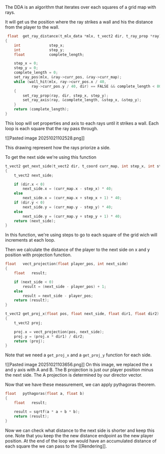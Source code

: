 The DDA is an algorithm that iterates over each squares of a grid map with rays.

It will get us the position where the ray strikes a wall and his the distance from the player to the wall.
 
```c
 float	get_ray_distance(t_mlx_data *mlx, t_vect2 dir, t_ray_prop *ray)
{
	int				step_x;
	int				step_y;
	float			complete_length;

	step_x = 0;
	step_y = 0;
	complete_length = 0;
	set_ray_pos(mlx, &ray->curr_pos, &ray->curr_map);
	while (wall_hit(mlx, ray->curr_pos.x / 40,
			ray->curr_pos.y / 40, dir) == FALSE && complete_length < 800)
	{
		set_ray_prop(ray, dir, step_x, step_y);
		set_ray_axis(ray, &complete_length, &step_x, &step_y);
	}
	return (complete_length);
}
```

This loop will set properties and axis to each rays until it strikes a wall.
Each loop is each square that the ray pass through.

![[Pasted image 20251021102528.png]]

This drawing represent how the rays priorize a side.

To get the next side we're using this function
```c
t_vect2	get_next_side(t_vect2 dir, t_coord curr_map, int step_x, int step_y)
{
	t_vect2	next_side;

	if (dir.x < 0)
		next_side.x = (curr_map.x - step_x) * 40;
	else
		next_side.x = (curr_map.x + step_x + 1) * 40;
	if (dir.y < 0)
		next_side.y = (curr_map.y - step_y) * 40;
	else
		next_side.y = (curr_map.y + step_y + 1) * 40;
	return (next_side);
}
```

In this function, we're using steps to go to each square of the grid wich will increments at each loop.

Then we calculate the distance of the player to the next side on x and y position
with projection function.

```c
float	vect_projection(float player_pos, int next_side)
{
	float	result;

	if (next_side < 0)
		result = (next_side - player_pos) + 1;
	else
		result = next_side - player_pos;
	return (result);
}

t_vect2	get_proj_x(float pos, float next_side, float dir1, float dir2)
{
	t_vect2	proj;

	proj.x = vect_projection(pos, next_side);
	proj.y = (proj.x * dir1) / dir2;
	return (proj);
}
```

Note that we need a `get_proj_x` and a `get_proj_y` function for each side.

![[Pasted image 20251021103656.png]]
On this image, we replaced the x and y axis with A and B.
The B projection is just our player position minus the next side.
The A projection is determined by our director vector.

Now that we have these measurement, we can apply pythagoras theorem.
```c
float	pythagoras(float a, float b)
{
	float	result;

	result = sqrtf(a * a + b * b);
	return (result);
}
```

Now we can check what distance to the next side is shorter and keep this one.
Note that you keep the the new distance endpoint as the new player position.
At the end of the loop we would have an accumulated distance of each square the we can pass to the [[Rendering]].